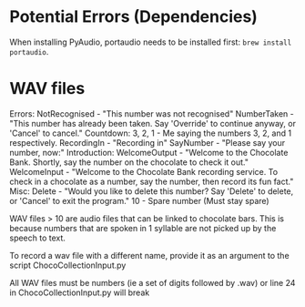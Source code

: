# Potential Errors (Dependencies)

When installing PyAudio, portaudio needs to be installed first:
`brew install portaudio`.

# WAV files

Errors:
NotRecognised - "This number was not recognised"
NumberTaken - "This number has already been taken. Say 'Override' to continue anyway, or 'Cancel' to cancel."
Countdown:
3, 2, 1 - Me saying the numbers 3, 2, and 1 respectively.
RecordingIn - "Recording in"
SayNumber - "Please say your number, now:"
Introduction:
WelcomeOutput - "Welcome to the Chocolate Bank. Shortly, say the number on the chocolate to check it out."
WelcomeInput - "Welcome to the Chocolate Bank recording service. To check in a chocolate as a number, say the number, then record its fun fact."
Misc:
Delete - "Would you like to delete this number? Say 'Delete' to delete, or 'Cancel' to exit the program."
10 - Spare number (Must stay spare)

WAV files > 10 are audio files that can be linked to chocolate bars.
This is because numbers that are spoken in 1 syllable are not picked up by the speech to text.

To record a wav file with a different name, provide it as an argument to the script ChocoCollectionInput.py

All WAV files must be numbers (ie a set of digits followed by .wav) or line 24 in ChocoCollectionInput.py will break
